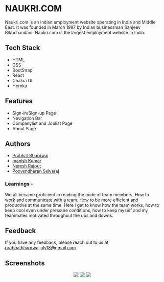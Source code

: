 # NAUKRI.COM
Naukri.com is an Indian employment website operating in India and Middle East. 
It was founded in March 1997 by Indian businessman Sanjeev Bikhchandani. 
Naukri.com is the largest employment website in India.



## Tech Stack
- HTML
- CSS
- BootStrap
- React
- Chakra UI
- Heroku





## Features

- Sign-in/Sign-up Page
- Navigation Bar
- Companylist and Joblist Page
- About Page



## Authors

- [Prabhat Bhardwaj](https://github.com/AWMprabhat)
- [manish Kumar](https://github.com/KManishY)
- [Naresh Rajput](https://github.com/nmewada)
- [Poovendharan Selvaraj](https://github.com/Poovendharanselvaraj)




### Learnings -
We all became proficient in reading the code of team members.
How to work and communicate with a team.
How to be more efficient and productive at the same time.
Here I get to know how the team works, how to keep cool even under pressure conditions,
how to keep myself and my teammates motivated throughout the ups and downs.



<!-- ## Deployment -->



## Feedback

If you have any feedback, please reach out to us at prabhatbhardwajjuly18@gmail.com


 ## Screenshots 
<div align="center">
  <img src="https://github.com/AWMprabhat/shiny-hydrant-7464/blob/master/src/utils/homepage.PNG"/>
  <img src="https://github.com/AWMprabhat/shiny-hydrant-7464/blob/master/src/utils/register.PNG"/>
  <img src="https://github.com/AWMprabhat/shiny-hydrant-7464/blob/master/src/utils/jobpage.PNG"/>
</div>
